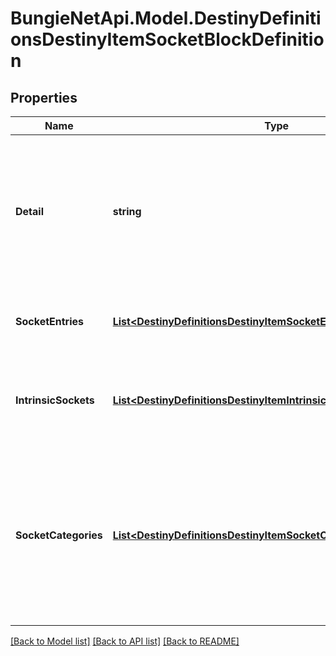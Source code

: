 
# BungieNetApi.Model.DestinyDefinitionsDestinyItemSocketBlockDefinition

## Properties

Name | Type | Description | Notes
------------ | ------------- | ------------- | -------------
**Detail** | **string** | This was supposed to be a string that would give per-item details about sockets. In practice, it turns out that all this ever has is the localized word \&quot;details\&quot;. ... that&#39;s lame, but perhaps it will become something cool in the future. | [optional] 
**SocketEntries** | [**List&lt;DestinyDefinitionsDestinyItemSocketEntryDefinition&gt;**](DestinyDefinitionsDestinyItemSocketEntryDefinition.md) | Each non-intrinsic (or mutable) socket on an item is defined here. Check inside for more info. | [optional] 
**IntrinsicSockets** | [**List&lt;DestinyDefinitionsDestinyItemIntrinsicSocketEntryDefinition&gt;**](DestinyDefinitionsDestinyItemIntrinsicSocketEntryDefinition.md) | Each intrinsic (or immutable/permanent) socket on an item is defined here, along with the plug that is permanently affixed to the socket. | [optional] 
**SocketCategories** | [**List&lt;DestinyDefinitionsDestinyItemSocketCategoryDefinition&gt;**](DestinyDefinitionsDestinyItemSocketCategoryDefinition.md) | A convenience property, that refers to the sockets in the \&quot;sockets\&quot; property, pre-grouped by category and ordered in the manner that they should be grouped in the UI. You could form this yourself with the existing data, but why would you want to? Enjoy life man. | [optional] 

[[Back to Model list]](../README.md#documentation-for-models)
[[Back to API list]](../README.md#documentation-for-api-endpoints)
[[Back to README]](../README.md)

